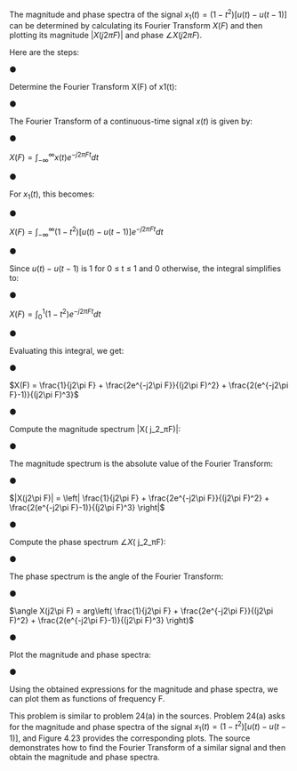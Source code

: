 The magnitude and phase spectra of the signal $x_1(t) = (1 - t^2)[u(t) - u(t - 1)]$ can be determined by calculating its Fourier Transform $X(F)$ and then plotting its magnitude $|X(j2\pi F)|$ and phase $\angle X(j2\pi F)$.

Here are the steps:

●

Determine the Fourier Transform X(F) of x1(t):

●

The Fourier Transform of a continuous-time signal $x(t)$ is given by:

●

$X(F) = \int_{-\infty}^{\infty} x(t)e^{-j2\pi Ft}dt$

●

For $x_1(t)$, this becomes:

●

$X(F) = \int_{-\infty}^{\infty} (1-t^2)[u(t)-u(t-1)]e^{-j2\pi Ft}dt$

●

Since $u(t) - u(t-1)$ is 1 for 0 ≤ t ≤ 1 and 0 otherwise, the integral simplifies to:

●

$X(F) = \int_{0}^{1} (1-t^2)e^{-j2\pi Ft}dt$

●

Evaluating this integral, we get:

●

$X(F) = \frac{1}{j2\pi F} + \frac{2e^{-j2\pi F}}{(j2\pi F)^2} + \frac{2(e^{-j2\pi F}-1)}{(j2\pi F)^3}$

●

Compute the magnitude spectrum |X( j_2_πF)|:

●

The magnitude spectrum is the absolute value of the Fourier Transform:

●

$|X(j2\pi F)| = \left| \frac{1}{j2\pi F} + \frac{2e^{-j2\pi F}}{(j2\pi F)^2} + \frac{2(e^{-j2\pi F}-1)}{(j2\pi F)^3} \right|$

●

Compute the phase spectrum ∠_X_( j_2_πF):

●

The phase spectrum is the angle of the Fourier Transform:

●

$\angle X(j2\pi F) = arg\left( \frac{1}{j2\pi F} + \frac{2e^{-j2\pi F}}{(j2\pi F)^2} + \frac{2(e^{-j2\pi F}-1)}{(j2\pi F)^3} \right)$

●

Plot the magnitude and phase spectra:

●

Using the obtained expressions for the magnitude and phase spectra, we can plot them as functions of frequency F.

This problem is similar to problem 24(a) in the sources. Problem 24(a) asks for the magnitude and phase spectra of the signal $x_1(t) = (1 - t^2)[u(t) - u(t - 1)]$, and Figure 4.23 provides the corresponding plots. The source demonstrates how to find the Fourier Transform of a similar signal and then obtain the magnitude and phase spectra.
